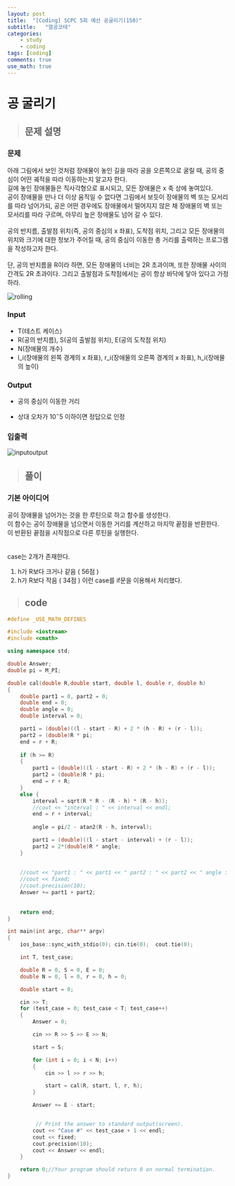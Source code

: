 ```yaml
---
layout: post
title:  "[Coding] SCPC 5회 예선 공굴리기(150)"
subtitle:   "열공코테"
categories: 
    - study
    - coding
tags: [coding]
comments: true
use_math: true
---
```


# 공 굴리기

> ## 문제 설명

### 문제
아래 그림에서 보인 것처럼 장애물이 놓인 길을 따라 공을 오른쪽으로 굴릴 때, 공의 중심이 어떤 궤적을 따라 이동하는지 알고자 한다.   
길에 놓인 장애물들은 직사각형으로 표시되고, 모든 장애물은 x 축 상에 놓여있다.   
공이 장애물을 만나 더 이상 움직일 수 없다면 그림에서 보듯이 장애물의 벽 또는 모서리를 따라 넘어가되, 공은 어떤 경우에도 장애물에서 떨어지지 않은 채 장애물의 벽 또는 모서리를 따라 구르며, 아무리 높은 장애물도 넘어 갈 수 있다.    
<br>
공의 반지름, 출발점 위치(즉, 공의 중심의 x 좌표), 도착점 위치, 그리고 모든 장애물의 위치와 크기에 대한 정보가 주어질 때, 공의 중심이 이동한 총 거리를 출력하는 프로그램을 작성하고자 한다.    
<br>
단, 공의 반지름을 R이라 하면, 모든 장애물의 너비는 2R 초과이며, 또한 장애물 사이의 간격도 2R 초과이다. 그리고 출발점과 도착점에서는 공이 항상 바닥에 닿아 있다고 가정하라.   

![rolling](https://user-images.githubusercontent.com/69707792/125419313-f8500140-e9f1-4934-8bce-afb366502223.JPG)

### Input
- T(테스트 케이스)
- R(공의 반지름), S(공의 출발점 위치), E(공의 도착점 위치)
- N(장애물의 개수)
- l_i(장애물의 왼쪽 경계의 x 좌표), r_i(장애물의 오른쪽 경계의 x 좌표), h_i(장애물의 높이)

### Output
- 공의 중심이 이동한 거리
* 상대 오차가 $10^-5$ 이하이면 정답으로 인정

### 입출력
![inputoutput](https://user-images.githubusercontent.com/69707792/125420042-2e5cd1d6-fb99-4a0d-9dc2-701076db5b70.JPG)


> ## 풀이
### 기본 아이디어
공이 장애물을 넘어가는 것을 한 루틴으로 하고 함수를 생성한다.  
이 함수는 공이 장애물을 넘으면서 이동한 거리를 계산하고 마지막 끝점을 반환한다.   
이 반환된 끝점을 시작점으로 다른 루틴을 실행한다.   
<br>   
case는 2개가 존재한다.   
1. h가 R보다 크거나 같음 ( 56점 )
2. h가 R보다 작음 ( 34점 )
이런 case를 if문을 이용해서 처리했다.

> ## code

```C++
#define _USE_MATH_DEFINES

#include <iostream>
#include <cmath>

using namespace std;

double Answer;
double pi = M_PI;

double cal(double R,double start, double l, double r, double h)
{
	double part1 = 0, part2 = 0;
	double end = 0;
	double angle = 0;
	double interval = 0;

	part1 = (double)((l - start - R) + 2 * (h - R) + (r - l));
	part2 = (double)R * pi;
	end = r + R;
	
	if (h >= R)
	{
		part1 = (double)((l - start - R) + 2 * (h - R) + (r - l));
		part2 = (double)R * pi;
		end = r + R;
	}
	else {
		interval = sqrt(R * R - (R - h) * (R - h));
		//cout << "interval : " << interval << endl;
		end = r + interval;
		
		angle = pi/2 - atan2(R - h, interval);

		part1 = (double)((l - start - interval) + (r - l)); 
		part2 = 2*(double)R * angle;
	}
	
	
	//cout << "part1 : " << part1 << " part2 : " << part2 << " angle : " << angle << endl;
	//cout << fixed;
	//cout.precision(10);
	Answer += part1 + part2;
	
	
	return end;
}

int main(int argc, char** argv)
{
	ios_base::sync_with_stdio(0); cin.tie(0);  cout.tie(0);

	int T, test_case;

	double R = 0, S = 0, E = 0;
	double N = 0, l = 0, r = 0, h = 0;

	double start = 0;

	cin >> T;
	for (test_case = 0; test_case < T; test_case++)
	{
		Answer = 0;

		cin >> R >> S >> E >> N;

		start = S;

		for (int i = 0; i < N; i++)
		{
			cin >> l >> r >> h;

			start = cal(R, start, l, r, h);
		}

		Answer += E - start;


		 // Print the answer to standard output(screen).
		cout << "Case #" << test_case + 1 << endl;
		cout << fixed;
		cout.precision(10);
		cout << Answer << endl;
	}

	return 0;//Your program should return 0 on normal termination.
}

```
